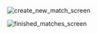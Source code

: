 ![create_new_match_screen](https://i.postimg.cc/sgTvNbg4/Screenshot-from-2024-05-16-15-06-46.png)

![finished_matches_screen](https://i.postimg.cc/G3Z7Nm9K/finished-matches.png)
